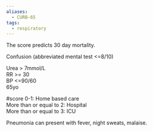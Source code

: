 ```yaml
---
aliases:
  - CURB-65
tags:
  - respiratory
---
```

The score predicts 30 day mortality.

Confusion (abbreviated mental test <=8/10)

Urea > 7mmol/L  
RR >= 30  
BP <=90/60  
65yo  

#score
0-1: Home based care  
More than or equal to 2: Hospital  
More than or equal to 3: ICU

Pneumonia can present with fever, night sweats, malaise.